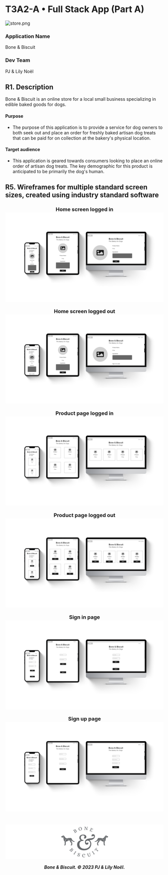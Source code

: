 # <b> T3A2-A • Full Stack App (Part A)</b>

![store.png](docs/store.png)
### Application Name
Bone & Biscuit 

### Dev Team
PJ & Lily Noël

## R1. Description
Bone & Biscuit is an online store for a local small business specializing in edible baked goods for dogs. 

#### Purpose
- The purpose of this application is to provide a service for dog owners to both seek out and place an order for freshly baked artisan dog treats that can be paid for on collection at the bakery's physical location. 

<!-- 

#### Functionality / Features
- User sign up / login 
- Create a new review
- Select a star rating 
- Edit & destroy own ratings  
  
- -->

#### Target audience
- This application is geared towards consumers looking to place an online order of artisan dog treats. The key demographic for this product is anticipated to be primarily the dog's human. 

<!-- #### Tech Stack -->


<!-- 
## R2. Dataflow Diagram 

## R3. Application Architecture Diagram

## R4. User Stories -->

## R5. Wireframes for multiple standard screen sizes, created using industry standard software

<h3 align="center">

Home screen logged in
![homeIn.png](docs/homeIn.png)

Home screen logged out
![homeOut.png](docs/homeOut.png)

Product page logged in
![itemIn.png](docs/itemIn.png)

Product page logged out
![itemOut.png](docs/itemOut.png)

Sign in page
![signIn.png](docs/signIn.png)

Sign up page
![signUp.png](docs/signUp.png)

</h3>

<!-- ## R6 Screenshots of your Trello board throughout the duration of your project  -->


#


<h5 align="center">

![logo.png](docs/logo.png)

Bone & Biscuit. © 2023 PJ & Lily Noël.

</h5>